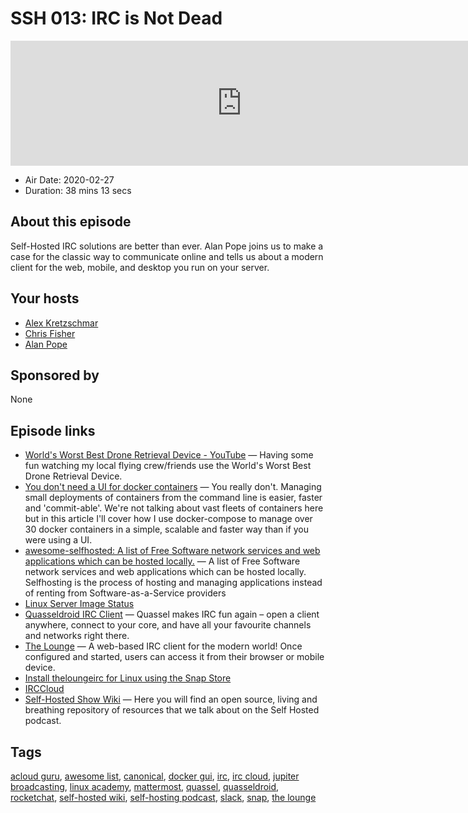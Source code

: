 # SSH 013: IRC is Not Dead

<iframe src="https://player.fireside.fm/v2/dUlrHQih+ajjedyNx?theme=dark" width="740" height="200" frameborder="0" scrolling="no"></iframe>

* Air Date: 2020-02-27
* Duration: 38 mins 13 secs

## About this episode

Self-Hosted IRC solutions are better than ever. Alan Pope joins us to make a case for the classic way to communicate online and tells us about a modern client for the web, mobile, and desktop you run on your server.

## Your hosts
* [Alex Kretzschmar](https://selfhosted.show/hosts/alexktz)
* [Chris Fisher](https://selfhosted.show/hosts/chrislas)
* [Alan Pope](https://selfhosted.show/guests/alanpope)

## Sponsored by

None



## Episode links

  * [World's Worst Best Drone Retrieval Device - YouTube](https://www.youtube.com/watch?v=42-Ti5ARX1I "World's Worst Best Drone Retrieval Device - YouTube") — Having some fun watching my local flying crew/friends use the World's Worst Best Drone Retrieval Device.
  * [You don't need a UI for docker containers](https://blog.ktz.me/p/080c5233-9ec2-4441-a72d-dbe5aa67fefd/ "You don't need a UI for docker containers") — You really don't. Managing small deployments of containers from the command line is easier, faster and 'commit-able'. We're not talking about vast fleets of containers here but in this article I'll cover how I use docker-compose to manage over 30 docker containers in a simple, scalable and faster way than if you were using a UI.
  * [awesome-selfhosted: A list of Free Software network services and web applications which can be hosted locally.](https://github.com/awesome-selfhosted/awesome-selfhosted "awesome-selfhosted: A list of Free Software network services and web applications which can be hosted locally.") — A list of Free Software network services and web applications which can be hosted locally. Selfhosting is the process of hosting and managing applications instead of renting from Software-as-a-Service providers
  * [Linux Server Image Status](https://fleet.linuxserver.io/ "Linux Server Image Status")
  * [Quasseldroid IRC Client](https://quasseldroid.info/ "Quasseldroid IRC Client") — Quassel makes IRC fun again – open a client anywhere, connect to your core, and have all your favourite channels and networks right there.
  * [The Lounge](https://thelounge.chat/ "The Lounge") — A web-based IRC client for the modern world! Once configured and started, users can access it from their browser or mobile device.
  * [Install theloungeirc for Linux using the Snap Store](https://snapcraft.io/theloungeirc "Install theloungeirc for Linux using the Snap Store")
  * [IRCCloud](https://www.irccloud.com "IRCCloud")
  * [Self-Hosted Show Wiki](https://selfhostedshow.github.io/wiki/ "Self-Hosted Show Wiki") — Here you will find an open source, living and breathing repository of resources that we talk about on the Self Hosted podcast.



## Tags

[acloud guru](https://selfhosted.show/tags/acloud%20guru), [awesome list](https://selfhosted.show/tags/awesome%20list), [canonical](https://selfhosted.show/tags/canonical), [docker gui](https://selfhosted.show/tags/docker%20gui), [irc](https://selfhosted.show/tags/irc), [irc cloud](https://selfhosted.show/tags/irc%20cloud), [jupiter broadcasting](https://selfhosted.show/tags/jupiter%20broadcasting), [linux academy](https://selfhosted.show/tags/linux%20academy), [mattermost](https://selfhosted.show/tags/mattermost), [quassel](https://selfhosted.show/tags/quassel), [quasseldroid](https://selfhosted.show/tags/quasseldroid), [rocketchat](https://selfhosted.show/tags/rocketchat), [self-hosted wiki](https://selfhosted.show/tags/self-hosted%20wiki), [self-hosting podcast](https://selfhosted.show/tags/self-hosting%20podcast), [slack](https://selfhosted.show/tags/slack), [snap](https://selfhosted.show/tags/snap), [the lounge](https://selfhosted.show/tags/the%20lounge)